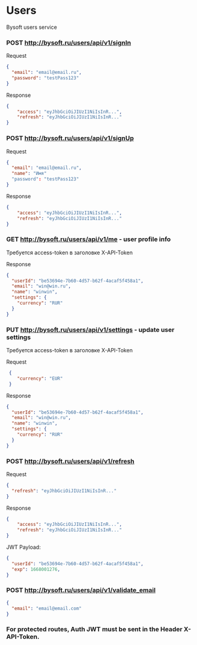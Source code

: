 # Users 
Bysoft users service

### POST http://bysoft.ru/users/api/v1/signIn 

Request
```json
{
  "email": "email@email.ru",
  "password": "testPass123" 
}
```

Response
```json
{
    "access": "eyJhbGciOiJIUzI1NiIsInR...",
    "refresh": "eyJhbGciOiJIUzI1NiIsInR..."
}
```

### POST http://bysoft.ru/users/api/v1/signUp

Request
```json
{
  "email": "email@email.ru",
  "name": "Имя"
  "password": "testPass123" 
}
```

Response
```json
{
    "access": "eyJhbGciOiJIUzI1NiIsInR...",
    "refresh": "eyJhbGciOiJIUzI1NiIsInR..."
}
```

### GET http://bysoft.ru/users/api/v1/me - user profile info
Требуется access-token в заголовке X-API-Token

Response

```json
{
  "userId": "be53694e-7b60-4d57-b62f-4acaf5f458a1",
  "email": "win@win.ru",
  "name": "winwin",
  "settings": {
    "currency": "RUR"
  }
}
```

### PUT http://bysoft.ru/users/api/v1/settings - update user settings
Требуется access-token в заголовке X-API-Token

Request
```json
 {
    "currency": "EUR"
 }
```

Response

```json
{
  "userId": "be53694e-7b60-4d57-b62f-4acaf5f458a1",
  "email": "win@win.ru",
  "name": "winwin",
  "settings": {
    "currency": "RUR"
  }
}
```

### POST http://bysoft.ru/users/api/v1/refresh 

Request
```json
{
  "refresh": "eyJhbGciOiJIUzI1NiIsInR..."
}
```

Response
```json
{
    "access": "eyJhbGciOiJIUzI1NiIsInR...",
    "refresh": "eyJhbGciOiJIUzI1NiIsInR..."
}
```

JWT Payload:
```json
{
  "userId": "be53694e-7b60-4d57-b62f-4acaf5f458a1",
  "exp": 1668001276,
}
```

### POST http://bysoft.ru/users/api/v1/validate_email 
```json
{
  "email": "email@email.com"
}
```

### For protected routes, Auth JWT must be sent in the Header X-API-Token.
